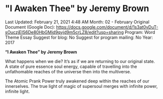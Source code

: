 # "I Awaken Thee" by Jeremy Brown

Last Updated: February 21, 2021 4:48 AM
Month: 02 - February
Original Document (Google Doc): https://docs.google.com/document/d/1s3at0vDuT-sOuczjEIS6De80HbGMid9qvjd9m5crLZ8/edit?usp=sharing
Program: Word Theme Essay
Suggest for blog: No
Suggest for program mailing: No
Year: 2017

**“I Awaken Thee” by Jeremy Brown**

What happens when we die? It’s as if we are returning to our original state. A state of pure essence soul energy, capable of travelling into the unfathomable reaches of the universe then into the multiverse.

The Atomic Prank Power truly awakened deep within the reaches of our innerselves. The true light of magic of supersoul merges with infinite power, infinite light.